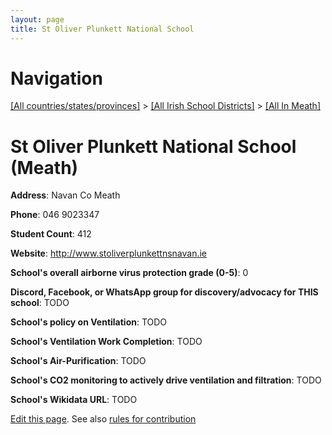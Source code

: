 ```yaml
---
layout: page
title: St Oliver Plunkett National School
---
```

# Navigation

[[All countries/states/provinces]](../../..) > [[All Irish School Districts]](../..) > [[All In Meath]](..)

# St Oliver Plunkett National School (Meath)

**Address**: Navan Co Meath

**Phone**: 046 9023347

**Student Count**: 412

**Website**: <http://www.stoliverplunkettnsnavan.ie>

**School's overall airborne virus protection grade (0-5)**: 0

**Discord, Facebook, or WhatsApp group for discovery/advocacy for THIS school**: TODO

**School's policy on Ventilation**: TODO

**School's Ventilation Work Completion**: TODO

**School's Air-Purification**: TODO

**School's CO2 monitoring to actively drive ventilation and filtration**: TODO

**School's Wikidata URL**: TODO


[Edit this page](https://github.com/ventilate-schools/Ireland/edit/main/./Meath/St_Oliver_Plunkett_National_School.md). See also [rules for contribution](../../../contribution-rules/)